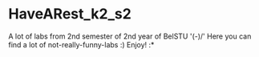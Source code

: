 # HaveARest_k2_s2
A lot of labs from 2nd semester of 2nd year of BelSTU
'\(*-*)/'
Here you can find a lot of not-really-funny-labs :)
Enjoy! :*
